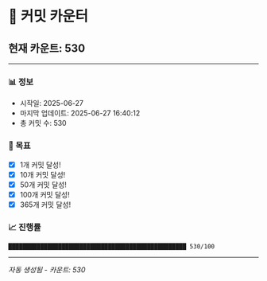 # 🔢 커밋 카운터

## 현재 카운트: 530

---

### 📊 정보
- 시작일: 2025-06-27
- 마지막 업데이트: 2025-06-27 16:40:12
- 총 커밋 수: 530

### 🎯 목표
- [x] 1개 커밋 달성!
- [x] 10개 커밋 달성!
- [x] 50개 커밋 달성!
- [x] 100개 커밋 달성!
- [x] 365개 커밋 달성!

### 📈 진행률
```
██████████████████████████████████████████████████ 530/100
```

---
*자동 생성됨 - 카운트: 530*
